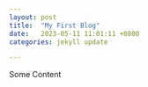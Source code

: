 ```yaml
---
layout: post
title:  "My First Blog"
date:   2023-05-11 11:01:11 +0800
categories: jekyll update

---
```


Some Content